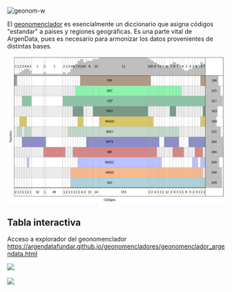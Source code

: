 ![geonom-w](https://github.com/user-attachments/assets/a3add638-f86c-452f-bb1d-5dbcc20893a2)

El [geonomenclador](https://docs.google.com/spreadsheets/d/1744VS5xENUg1JRCaKr1dGUr73jgP-wz27guIhHvYGbQ) es esencialmente un diccionario que asigna códigos "estandar" a paises y regiones geográficas. Es una parte vital de ArgenData, pues es necesario para armonizar los datos provenientes de distintas bases.

![geo_interseccion](./assets/supervenn.png)

## Tabla interactiva

Acceso a explorador del geonomenclador <https://argendatafundar.github.io/geonomencladores/geonomenclador_argendata.html>

[![](https://github.com/user-attachments/assets/efb26c9f-05b2-484b-8264-24b5dd2a0fd5)](https://argendatafundar.github.io/geonomencladores/geonomenclador_argendata.html)


<div>
<a href="https://fund.ar">
  <picture>
    <source media="(prefers-color-scheme: dark)" srcset="https://github.com/datos-Fundar/fundartools/assets/86327859/6ef27bf9-141f-4537-9d78-e16b80196959">
    <source media="(prefers-color-scheme: light)" srcset="https://github.com/datos-Fundar/fundartools/assets/86327859/aa8e7c72-4fad-403a-a8b9-739724b4c533">
    <img src="fund.ar"></img>
  </picture>
</a>
</div>
